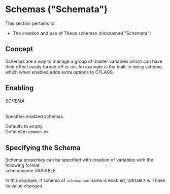 # Schemas ("Schemata")

This section pertains to:

* The creation and use of Theos schemas (nicknamed "Schemata")

## Concept

Schemas are a way to manage a group of master variables which can have their effect easily turned off or on. An example is the built-in `debug` schema, which when enabled adds extra options to CFLAGS.

## Enabling

###### SCHEMA
Specifies enabled schemas.

Defaults to empty.  
Defined in `common.mk`.

## Specifying the Schema

Schema properties can be specified with creation of variables with the following format:  
	schemaname.VARIABLE

In this example, if schema of `schemaname` name is enabled, `VARIABLE` will have its value changed.

